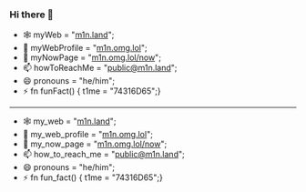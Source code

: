### Hi there 👋

- 🕸️ myWeb = "[m1n.land](https://m1n.land)";
- 👤 myWebProfile = "[m1n.omg.lol](https://m1n.omg.lol)";
- 🔭 myNowPage = "[m1n.omg.lol/now](https://m1n.omg.lol/now)";
- 📫 howToReachMe = "[public@m1n.land](mailto:public@m1n.land)";
- 😄 pronouns = "he/him";
- ⚡ fn funFact() { t1me = "74316D65";}

---

- 🕸️ my_web = "[m1n.land](https://m1n.land)";
- 👤 my_web_profile = "[m1n.omg.lol](https://m1n.omg.lol)";
- 🔭 my_now_page = "[m1n.omg.lol/now](https://m1n.omg.lol/now)";
- 📫 how_to_reach_me = "[public@m1n.land](mailto:public@m1n.land)";
- 😄 pronouns = "he/him";
- ⚡ fn fun_fact() { t1me = "74316D65";}

<!--
**M1n-74316D65/M1n-74316D65** is a ✨ _special_ ✨ repository because its `README.md` (this file) appears on your GitHub profile.

Here are some ideas to get you started:

- 🔭 I’m currently working on ...
- 🌱 I’m currently learning ...
- 👯 I’m looking to collaborate on ...
- 🤔 I’m looking for help with ...
- 💬 Ask me about ...
- 📫 How to reach me: ...
- 😄 Pronouns: ...
- ⚡ Fun fact: ...
-->
